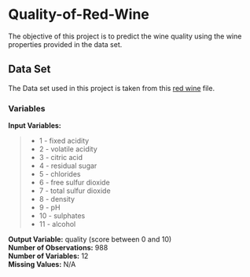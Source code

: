 # Quality-of-Red-Wine
<!-- Predicting the Quality of Red Wine using Machine Learning Algorithms for Regression Analysis, Data Visualizations and Data Analysis.
-->
<!--The data set is related to different red wine samples of the Portuguese "Vinho Verde" wine. The quality of wine is scored between 0 (lowest) and 10 (highest). The objective of this project is to predict the wine quality using the wine properties provided in the data set.-->

The objective of this project is to predict the wine quality using the wine properties provided in the data set.
## Data Set
The Data set used in this project is taken from this [red wine](https://github.com/Pulimasthan25/Quality-of-Red-Wine-Prediction/blob/main/red%20wine.csv) file. 


### Variables
__Input Variables:__

> * 1 - fixed acidity
> * 2 - volatile acidity
> * 3 - citric acid
> * 4 - residual sugar
> * 5 - chlorides
> * 6 - free sulfur dioxide
> * 7 - total sulfur dioxide
> * 8 - density
> * 9 - pH
> * 10 - sulphates
> * 11 - alcohol<br/>

__Output Variable:__                quality (score between 0 and 10)<br/>
__Number of Observations:__         988<br/>
__Number of Variables:__ 12<br/>
__Missing Values:__                 N/A<br/>
<!--Output variable (based on sensory data):
12 - quality (score between 0 and 10)-->
